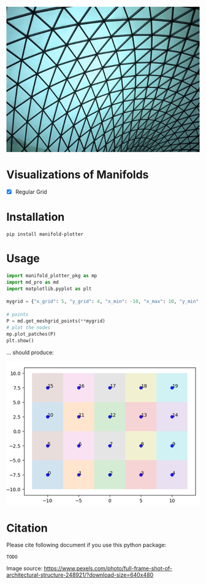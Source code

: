 
![](/images/delaunay.jpg)


# Visualizations of Manifolds

- [x] Regular Grid

# Installation
```bashs
pip install manifold-plotter
```

# Usage

```python
import manifold_plotter_pkg as mp
import md_pro as md
import matplotlib.pyplot as plt

mygrid = {"x_grid": 5, "y_grid": 4, "x_min": -10, "x_max": 10, "y_min": -7.5, "y_max": 7.5}

# points
P = md.get_meshgrid_points(**mygrid)
# plot the nodes
mp.plot_patches(P)
plt.show()
```


... should produce:

![](/images/regular_grid.png)


# Citation

Please cite following document if you use this python package:
```
TODO
```


Image source: https://www.pexels.com/photo/full-frame-shot-of-architectural-structure-248921/?download-size=640x480
